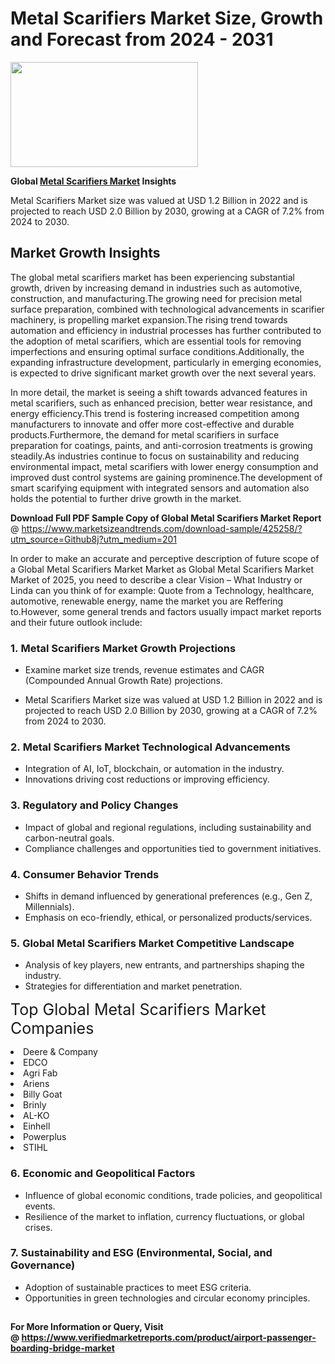 <H1>Metal Scarifiers Market Size, Growth and Forecast from 2024 - 2031</H1><img class="aligncenter size-medium wp-image-584254" src="https://thirdeyenews.in/wp-content/uploads/2024/09/Global-Market-Research-300x168.jpeg" alt="" width="300" height="168" /><p><strong>Global&nbsp;<a href="https://www.marketsizeandtrends.com/download-sample/425258/?utm_source=Github8j?utm_medium=201">Metal Scarifiers Market</a> Insights</strong></p><p>Metal Scarifiers Market size was valued at USD 1.2 Billion in 2022 and is projected to reach USD 2.0 Billion by 2030, growing at a CAGR of 7.2% from 2024 to 2030.</p><p><h2>Market Growth Insights</h2> <p>The global metal scarifiers market has been experiencing substantial growth, driven by increasing demand in industries such as automotive, construction, and manufacturing.The growing need for precision metal surface preparation, combined with technological advancements in scarifier machinery, is propelling market expansion.The rising trend towards automation and efficiency in industrial processes has further contributed to the adoption of metal scarifiers, which are essential tools for removing imperfections and ensuring optimal surface conditions.Additionally, the expanding infrastructure development, particularly in emerging economies, is expected to drive significant market growth over the next several years.</p> <p>In more detail, the market is seeing a shift towards advanced features in metal scarifiers, such as enhanced precision, better wear resistance, and energy efficiency.This trend is fostering increased competition among manufacturers to innovate and offer more cost-effective and durable products.Furthermore, the demand for metal scarifiers in surface preparation for coatings, paints, and anti-corrosion treatments is growing steadily.As industries continue to focus on sustainability and reducing environmental impact, metal scarifiers with lower energy consumption and improved dust control systems are gaining prominence.The development of smart scarifying equipment with integrated sensors and automation also holds the potential to further drive growth in the market.</p> <p><span class=""><strong>Download Full PDF Sample Copy of Global Metal Scarifiers Market Report</strong> @ <a href="https://www.marketsizeandtrends.com/download-sample/425258/?utm_source=Github8j?utm_medium=201" target="_blank">https://www.marketsizeandtrends.com/download-sample/425258/?utm_source=Github8j?utm_medium=201</a></span></p><p>In order to make an accurate and perceptive description of future scope of a Global&nbsp;Metal Scarifiers Market Market as Global&nbsp;Metal Scarifiers Market Market of 2025, you need to describe a clear Vision &ndash; What Industry or Linda can you think of for example: Quote from a Technology, healthcare, automotive, renewable energy, name the market you are Reffering to.However, some general trends and factors usually impact market reports and their future outlook include:</p><h3>1.&nbsp;<strong>Metal Scarifiers Market Growth Projections</strong></h3><ul><li>Examine market size trends, revenue estimates and CAGR (Compounded Annual Growth Rate) projections.</li><li><p>Metal Scarifiers Market size was valued at USD 1.2 Billion in 2022 and is projected to reach USD 2.0 Billion by 2030, growing at a CAGR of 7.2% from 2024 to 2030.</p></li></ul><h3>2.&nbsp;<strong>Metal Scarifiers Market Technological Advancements</strong></h3><ul><li>Integration of AI, IoT, blockchain, or automation in the industry.</li><li>Innovations driving cost reductions or improving efficiency.</li></ul><h3>3.&nbsp;<strong>Regulatory and Policy Changes</strong></h3><ul><li>Impact of global and regional regulations, including sustainability and carbon-neutral goals.</li><li>Compliance challenges and opportunities tied to government initiatives.</li></ul><h3>4.&nbsp;<strong>Consumer Behavior Trends</strong></h3><ul><li>Shifts in demand influenced by generational preferences (e.g., Gen Z, Millennials).</li><li>Emphasis on eco-friendly, ethical, or personalized products/services.</li></ul><h3>5.&nbsp;<strong>Global Metal Scarifiers Market Competitive Landscape</strong></h3><ul><li>Analysis of key players, new entrants, and partnerships shaping the industry.</li><li>Strategies for differentiation and market penetration.</li></ul><p data-pm-slice="1 1 []"><span style="color: inherit; font-family: inherit; font-size: 25px;">Top Global Metal Scarifiers Market Companies</span></p><div class="" data-test-id=""><p><li>Deere & Company</li><li> EDCO</li><li> Agri Fab</li><li> Ariens</li><li> Billy Goat</li><li> Brinly</li><li> AL-KO</li><li> Einhell</li><li> Powerplus</li><li> STIHL</li></p></div><h3>6.&nbsp;<strong>Economic and Geopolitical Factors</strong></h3><ul><li>Influence of global economic conditions, trade policies, and geopolitical events.</li><li>Resilience of the market to inflation, currency fluctuations, or global crises.</li></ul><h3>7.&nbsp;<strong>Sustainability and ESG (Environmental, Social, and Governance)</strong></h3><ul><li>Adoption of sustainable practices to meet ESG criteria.</li><li>Opportunities in green technologies and circular economy principles.</li></ul><h2><strong style="font-size: 14px;">For More Information or Query, Visit @&nbsp;</strong><a style="background-color: #ffffff; font-size: 14px;" href="https://www.marketsizeandtrends.com/report/metal-scarifiers-market/" target="_blank">https://www.verifiedmarketreports.com/product/airport-passenger-boarding-bridge-market</a></h2>